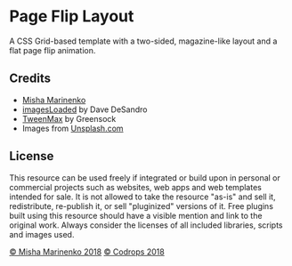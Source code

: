 # Page Flip Layout

A CSS Grid-based template with a two-sided, magazine-like layout and a flat page flip animation.

## Credits

- [Misha Marinenko](http://marinenko.rf.gd)
- [imagesLoaded](https://imagesloaded.desandro.com/) by Dave DeSandro
- [TweenMax](https://greensock.com/tweenmax) by Greensock
- Images from [Unsplash.com](https://unsplash.com/)

## License
This resource can be used freely if integrated or build upon in personal or commercial projects such as websites, web apps and web templates intended for sale. It is not allowed to take the resource "as-is" and sell it, redistribute, re-publish it, or sell "pluginized" versions of it. Free plugins built using this resource should have a visible mention and link to the original work. Always consider the licenses of all included libraries, scripts and images used.



[© Misha Marinenko 2018](http://marinenko.rf.gd)
[© Codrops 2018](http://www.codrops.com)





